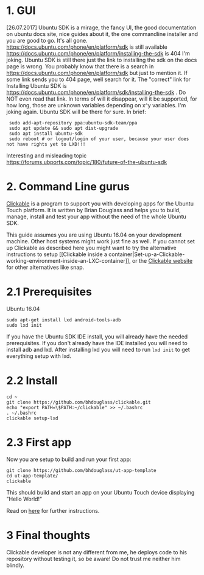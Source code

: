 # 1. GUI
[26.07.2017] Ubuntu SDK is a mirage, the fancy UI, the good documentation on ubuntu docs site, nice guides about it, the one commandline installer and you are good to go. It's all gone.
https://docs.ubuntu.com/phone/en/platform/sdk is still available
https://docs.ubuntu.com/phone/en/platform/installing-the-sdk is 404
I'm joking. Ubuntu SDK is still there just the link to installing the sdk on the docs page is wrong.
You probably know that there is a search in https://docs.ubuntu.com/phone/en/platform/sdk but just to mention it. If some link sends you to 404 page, well search for it.
The "correct" link for Installing Ubuntu SDK is https://docs.ubuntu.com/phone/en/platform/sdk/installing-the-sdk . Do NOT even read that link.
In terms of will it disappear, will it be supported, for how long, those are unknown variables depending on x^y variables. I'm joking again. Ubuntu SDK will be there for sure.
In brief:
```
 sudo add-apt-repository ppa:ubuntu-sdk-team/ppa
 sudo apt update && sudo apt dist-upgrade
 sudo apt install ubuntu-sdk
 sudo reboot # or logout/login of your user, because your user does not have rights yet to LXD!!!
```

Interesting and misleading topic https://forums.ubports.com/topic/180/future-of-the-ubuntu-sdk

# 2. Command Line gurus

[Clickable](https://github.com/bhdouglass/clickable) is a program to support you with developing apps for the Ubuntu Touch platform. It is written by Brian Douglass and helps you to build, manage, install and test your app without the need of the whole Ubuntu SDK.

This guide assumes you are using Ubuntu 16.04 on your development machine. Other host systems might work just fine as well. If you cannot set up Clickable as described here you might want to try the alternative instructions to setup [[Clickable inside a container|Set-up-a-Clickable-working-environment-inside-an-LXC-container]], or the [Clickable website](https://github.com/bhdouglass/clickable) for other alternatives like snap. 

# 2.1 Prerequisites
Ubuntu 16.04

```
sudo apt-get install lxd android-tools-adb
sudo lxd init
```
If you have the Ubuntu SDK IDE install, you will already have the needed prerequisites. If you don't already have the IDE installed you will need to install adb and lxd. After installing lxd you will need to run `lxd init` to get everything setup with lxd.

# 2.2 Install
```
cd ~
git clone https://github.com/bhdouglass/clickable.git
echo "export PATH=\$PATH:~/clickable" >> ~/.bashrc
. ~/.bashrc
clickable setup-lxd
```

# 2.3 First app

Now you are setup to build and run your first app:

```
git clone https://github.com/bhdouglass/ut-app-template
cd ut-app-template/ 
clickable
```

This should build and start an app on your Ubuntu Touch device displaying "Hello World!"

Read on [here](https://github.com/bhdouglass/clickable#usage) for further instructions.

# 3 Final thoughts
Clickable developer is not any different from me, he deploys code to his repository without testing it, so be aware! Do not trust me neither him blindly.